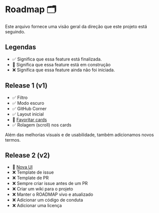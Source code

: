 # Roadmap 🗂️

Este arquivo fornece uma visão geral da direção que este projeto está seguindo.

## Legendas

- ✅ Significa que essa feature está finalizada.
- 🚧 Significa que essa feature está em construção 
- ❌ Significa que essa feature ainda não foi iniciada.

## Release 1 (v1)

- ✅ Filtro
- ✅ Modo escuro
- ✅ GitHub Corner
- ✅ Layout inicial
- 🚧 [Favoritar cards](https://github.com/levxyca/diciotech/issues/41)
- ✅ Rolagem (scroll) nos cards

Além das melhorias visuais e de usabilidade, também adicionamos novos termos.

## Release 2 (v2)

- 🚧 [Nova UI](https://github.com/levxyca/diciotech/issues/12)
- ❌ Template de issue
- ❌ Template de PR
- ❌ Sempre criar issue antes de um PR
- ❌ Criar um wiki para o projeto
- ❌ Manter o ROADMAP vivo e atualizado
- ❌ Adicionar um código de conduta
- ❌ Adicionar uma licença